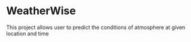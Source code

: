 # WeatherWise
This project allows user to predict the conditions of atmosphere at given location and time
